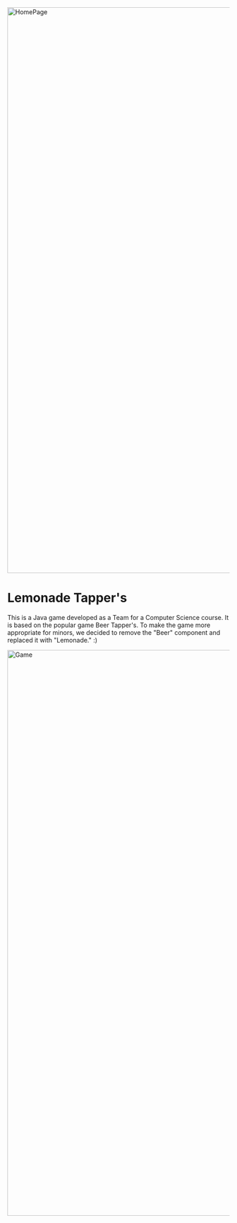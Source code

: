 <img width="1279" alt="HomePage" src="https://user-images.githubusercontent.com/58525723/210891953-43783f76-21eb-4cc3-87f1-9b0b4ef5991b.png">

# Lemonade Tapper's

This is a Java game developed as a Team for a Computer Science course. It is based on the popular game Beer Tapper's. To make the game more appropriate for minors, we decided to remove the "Beer" component and replaced it with "Lemonade." :) 

<img width="1279" alt="Game" src="https://user-images.githubusercontent.com/58525723/210891956-86db5ecb-8a8b-4837-be60-6a80b7e5c2c3.png">
